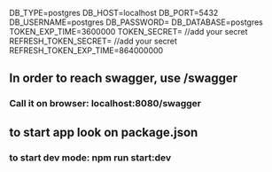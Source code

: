 DB_TYPE=postgres
DB_HOST=localhost
DB_PORT=5432
DB_USERNAME=postgres
DB_PASSWORD=
DB_DATABASE=postgres
TOKEN_EXP_TIME=3600000
TOKEN_SECRET= //add your secret
REFRESH_TOKEN_SECRET= //add your secret
REFRESH_TOKEN_EXP_TIME=864000000


## In order to reach swagger, use /swagger
### Call it on browser: localhost:8080/swagger

## to start app look on package.json
### to start dev mode: npm run start:dev
